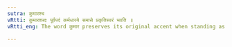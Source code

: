 ```yaml
---
sutra: कुमारश्च
vRtti: कुमारशब्दः पूर्वपदं कर्मधारये समासे प्रकृतिस्वरं भवति ॥
vRtti_eng: The word कुमार preserves its original accent when standing as a first member in a _Karmadharaya_ compound.

---
```

